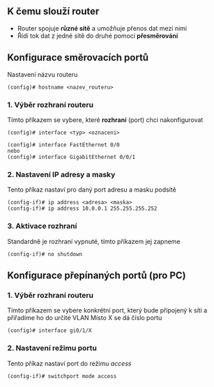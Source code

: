 ## K čemu slouží router

- Router spojuje **různé sítě** a umožňuje přenos dat mezi nimi
- Řídí tok dat z jedné sítě do druhé pomocí **přesměrování**

## Konfigurace směrovacích portů

Nastavení názvu routeru
```
(config)# hostname <nazev_routeru>
```

### 1. Výběr rozhraní routeru
Tímto příkazem se vybere, které **rozhraní** (port) chci nakonfigurovat
```
(config)# interface <typ> <oznaceni>

(config)# interface FastEthernet 0/0
nebo
(config)# interface GigabitEthernet 0/0/1
```

### 2. Nastavení IP adresy a masky
Tento příkaz nastaví pro daný port adresu a masku podsítě
```
(config-if)# ip address <adresa> <maska>
(config-if)# ip address 10.0.0.1 255.255.255.252
```

### 3. Aktivace rozhraní
Standardně je rozhraní vypnuté, tímto příkazem jej zapneme
```
(config-if)# no shutdown
```

## Konfigurace přepínaných portů (pro PC)
### 1. Výběr rozhraní routeru
Tímto příkazem se vybere konkrétní port, který bude připojený k síti a přiřadíme ho do určité VLAN
Místo X se dá číslo portu
```
(config)# interface gi0/1/X
```

### 2. Nastavení režimu portu
Tento příkaz nastaví port do režimu _access_
```
(config-if)# switchport mode access
```
